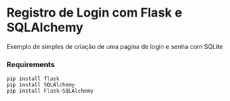 

# Registro de Login com Flask e SQLAlchemy

Exemplo de simples de criação de uma pagina de login e senha com SQLite

### Requirements

    pip install flask
    pip install SQLAlchemy
    pip install Flask-SQLAlchemy


